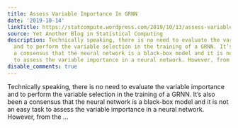 ```yaml
---
title: Assess Variable Importance In GRNN
date: '2019-10-14'
linkTitle: https://statcompute.wordpress.com/2019/10/13/assess-variable-importance-in-grnn/
source: Yet Another Blog in Statistical Computing
description: Technically speaking, there is no need to evaluate the variable importance
  and to perform the variable selection in the training of a GRNN. It’s also been
  a consensus that the neural network is a black-box model and it is not an easy task
  to assess the variable importance in a neural network. However, from the ...
disable_comments: true
---
```

Technically speaking, there is no need to evaluate the variable importance and to perform the variable selection in the training of a GRNN. It’s also been a consensus that the neural network is a black-box model and it is not an easy task to assess the variable importance in a neural network. However, from the ...